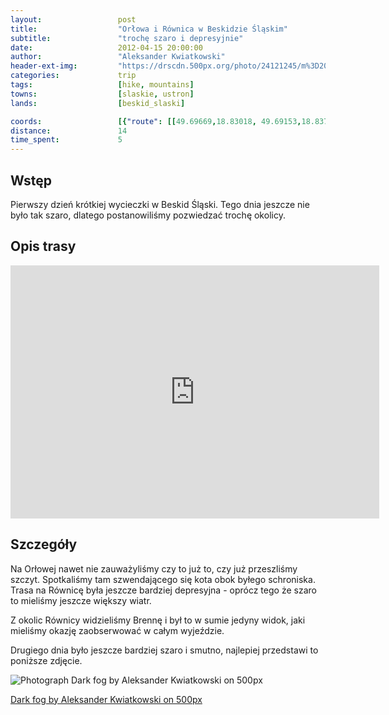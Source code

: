 ```yaml
---
layout:                 post
title:                  "Orłowa i Równica w Beskidzie Śląskim"
subtitle:               "trochę szaro i depresyjnie"
date:                   2012-04-15 20:00:00
author:                 "Aleksander Kwiatkowski"
header-ext-img:         "https://drscdn.500px.org/photo/24121245/m%3D2048/2dcbb0c6d9c7a029f0c9a75a7e55492f"
categories:             trip
tags:                   [hike, mountains]
towns:                  [slaskie, ustron]
lands:                  [beskid_slaski]

coords:                 [{"route": [[49.69669,18.83018, 49.69153,18.83769], [49.70008,18.86207], [49.69658,18.87889], [49.72089,18.86404], [49.71801,18.84559], [49.69742,18.83443]], "type": "hike"}, {"route": [[49.79264,18.78941], [49.76482,18.77361], [49.74474,18.74666], [49.74125,18.74846], [49.72810,18.80623], [49.71762,18.82013], [49.69669,18.83018]], "type": "train"}]
distance:               14
time_spent:             5
---
```


Wstęp
-----

Pierwszy dzień krótkiej wycieczki w Beskid Śląski. Tego dnia jeszcze nie było tak szaro, dlatego postanowiliśmy
pozwiedzać trochę okolicy.

Opis trasy
----------

<iframe height='405' width='590' frameborder='0' allowtransparency='true' scrolling='no' src='https://www.strava.com/activities/167091224/embed/8fc719f1c22503f4d44a716ee2180234a3138cfe'></iframe>

Szczegóły
---------

Na Orłowej nawet nie zauważyliśmy czy to już to, czy już przeszliśmy szczyt. Spotkaliśmy tam szwendającego się kota
obok byłego schroniska. Trasa na Równicę była jeszcze bardziej depresyjna - oprócz tego że szaro to mieliśmy jeszcze
większy wiatr.

Z okolic Równicy widzieliśmy Brennę i był to w sumie jedyny widok, jaki mieliśmy okazję zaobserwować w całym wyjeździe.

Drugiego dnia było jeszcze bardziej szaro i smutno, najlepiej przedstawi to poniższe zdjęcie.

<div class="pixels-photo">
  <p><img src="https://drscdn.500px.org/photo/28457347/m%3D900/42b63564b7c8c9da7cecec68a6bec3db" alt="Photograph Dark fog by Aleksander Kwiatkowski on 500px"></p>
  <a href="https://500px.com/photo/28457347/dark-fog-by-aleksander-kwiatkowski">Dark fog by Aleksander Kwiatkowski on 500px</a>
</div>
<script type="text/javascript" src="https://500px.com/embed.js"></script>
